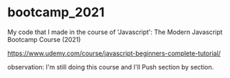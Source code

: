 # bootcamp_2021

My code that I made in the course of 'Javascript': The Modern Javascript Bootcamp Course (2021)

https://www.udemy.com/course/javascript-beginners-complete-tutorial/

observation: I'm still doing this course and I'll Push section by section.
